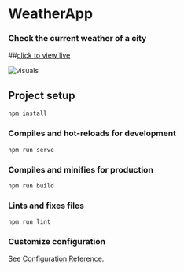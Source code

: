 # WeatherApp
### Check the current weather of a city
##[click to view live](https://weather-mu-one.vercel.app)

![visuals](https://github.com/ichbinsieger/weather/blob/Main/src/assets/screen.gif)
## Project setup
```
npm install
```

### Compiles and hot-reloads for development
```
npm run serve
```

### Compiles and minifies for production
```
npm run build
```

### Lints and fixes files
```
npm run lint
```

### Customize configuration
See [Configuration Reference](https://cli.vuejs.org/config/).
